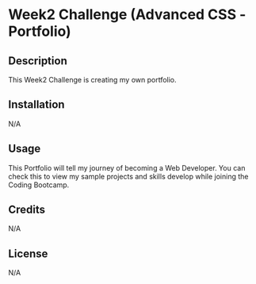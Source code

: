 # Week2 Challenge (Advanced CSS -Portfolio)

## Description

This Week2 Challenge is creating my own portfolio.

## Installation

N/A

## Usage

This Portfolio will tell my journey of becoming a Web Developer. You can check this to view my sample projects and skills develop while joining the Coding Bootcamp.

## Credits

N/A

## License

N/A
